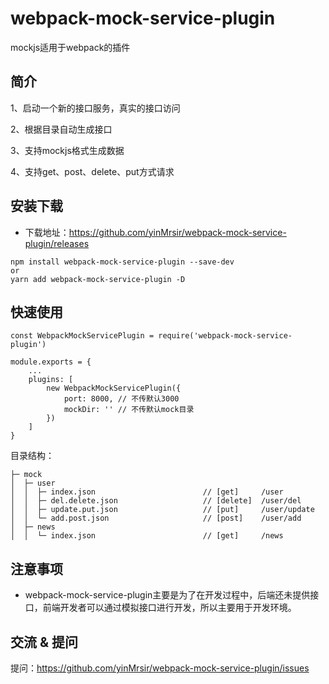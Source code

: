 # webpack-mock-service-plugin

mockjs适用于webpack的插件

## 简介

1、启动一个新的接口服务，真实的接口访问

2、根据目录自动生成接口

3、支持mockjs格式生成数据

4、支持get、post、delete、put方式请求

## 安装下载

- 下载地址：https://github.com/yinMrsir/webpack-mock-service-plugin/releases

```
npm install webpack-mock-service-plugin --save-dev
or
yarn add webpack-mock-service-plugin -D
```

## 快速使用

```
const WebpackMockServicePlugin = require('webpack-mock-service-plugin')

module.exports = {
    ...
    plugins: [
        new WebpackMockServicePlugin({
            port: 8000, // 不传默认3000
            mockDir: '' // 不传默认mock目录
        })
    ]
}
```

目录结构：

```
├─ mock
│  ├─ user
│  │  ├─ index.json                        // [get]     /user
│  │  ├─ del.delete.json                   // [delete]  /user/del
│  │  ├─ update.put.json                   // [put]     /user/update
│  │  └─ add.post.json                     // [post]    /user/add
│  ├─ news
│  │  └─ index.json                        // [get]     /news
```

## 注意事项

- webpack-mock-service-plugin主要是为了在开发过程中，后端还未提供接口，前端开发者可以通过模拟接口进行开发，所以主要用于开发环境。

## 交流 & 提问

提问：https://github.com/yinMrsir/webpack-mock-service-plugin/issues
